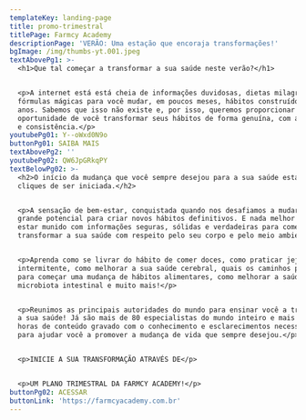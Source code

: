 ```yaml
---
templateKey: landing-page
title: promo-trimestral
titlePage: Farmcy Academy
descriptionPage: 'VERÃO: Uma estação que encoraja transformações!'
bgImage: /img/thumbs-yt.001.jpeg
textAbovePg1: >-
  <h1>Que tal começar a transformar a sua saúde neste verão?</h1>


  <p>A internet está está cheia de informações duvidosas, dietas milagrosas,
  fórmulas mágicas para você mudar, em poucos meses, hábitos construídos por
  anos. Sabemos que isso não existe e, por isso, queremos proporcionar a
  oportunidade de você transformar seus hábitos de forma genuína, com autonomia
  e consistência.</p>
youtubePg01: Y--oWxd0N9o
buttonPg01: SAIBA MAIS
textAbovePg2: ''
youtubePg02: QW6JpGRkqPY
textBelowPg02: >-
  <h2>O início da mudança que você sempre desejou para a sua saúde está a poucos
  cliques de ser iniciada.</h2>


  <p>A sensação de bem-estar, conquistada quando nos desafiamos a mudar, tem
  grande potencial para criar novos hábitos definitivos. E nada melhor do que
  estar munido com informações seguras, sólidas e verdadeiras para começar a
  transformar a sua saúde com respeito pelo seu corpo e pelo meio ambiente.</p>


  <p>Aprenda como se livrar do hábito de comer doces, como praticar jejum
  intermitente, como melhorar a sua saúde cerebral, quais os caminhos possíveis
  para começar uma mudança de hábitos alimentares, como melhorar a saúde da sua
  microbiota intestinal e muito mais!</p>


  <p>Reunimos as principais autoridades do mundo para ensinar você a transformar
  a sua saúde! Já são mais de 80 especialistas do mundo inteiro e mais de 100
  horas de conteúdo gravado com o conhecimento e esclarecimentos necessários
  para ajudar você a promover a mudança de vida que sempre desejou.</p>


  <p>INICIE A SUA TRANSFORMAÇÃO ATRAVÉS DE</p>


  <p>UM PLANO TRIMESTRAL DA FARMCY ACADEMY!</p>
buttonPg02: ACESSAR
buttonLink: 'https://farmcyacademy.com.br'
---
```


